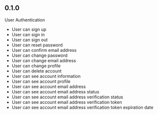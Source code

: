 ## 0.1.0

User Authentication

  * User can sign up
  * User can sign in
  * User can sign out
  * User can reset password
  * User can confirm email address
  * User can change password
  * User can change email address
  * User can change profile
  * User can delete account
  * User can see account information
  * User can see account profile
  * User can see account email address
  * User can see account email address status
  * User can see account email address verification status
  * User can see account email address verification token
  * User can see account email address verification token expiration date

